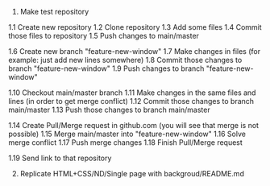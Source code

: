 1. Make test repository

1.1 Create new repository
1.2 Clone repository
1.3 Add some files
1.4 Commit those files to repository
1.5 Push changes to main/master

1.6 Create new branch "feature-new-window"
1.7 Make changes in files (for example: just add new lines somewhere)
1.8 Commit those changes to branch "feature-new-window"
1.9 Push changes to branch "feature-new-window"

1.10 Checkout main/master branch
1.11 Make changes in the same files and lines (in order to get merge conflict)
1.12 Commit those changes to branch main/master
1.13 Push those changes to branch main/master

1.14 Create Pull/Merge request in github.com (you will see that merge is not possible)
1.15 Merge main/master into "feature-new-window"
1.16 Solve merge conflict
1.17 Push merge changes
1.18 Finish Pull/Merge request

1.19 Send link to that repository



2. Replicate HTML+CSS/ND/Single page with backgroud/README.md

